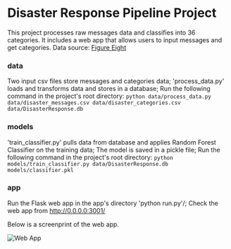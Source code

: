# Disaster Response Pipeline Project
This project processes raw messages data and classifies into 36 categories. It includes a web app that allows users to input messages and get categories. 
Data source: [Figure Eight](https://www.figure-eight.com/)
### data
Two input csv files store messages and categories data;
'process_data.py' loads and transforms data and stores in a database;
Run the following command in the project's root directory:
`python data/process_data.py data/disaster_messages.csv data/disaster_categories.csv data/DisasterResponse.db`

### models
'train_classifier.py' pulls data from database and applies Random Forest Classifier on the training data;
The model is saved in a pickle file; 
Run the following command in the project's root directory:
`python models/train_classifier.py data/DisasterResponse.db models/classifier.pkl`


### app
Run the Flask web app in the app's directory 'python run.py'/; 
Check the web app from http://0.0.0.0:3001/

Below is a screenprint of the web app. 

![Web App](https://github.com/candywendao/Disaster-Response-Pipeline/blob/master/app/WebApp.png)
